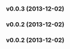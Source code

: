 <a name="v0.0.3"></a>
### v0.0.3 (2013-12-02)

<a name="v0.0.2"></a>
### v0.0.2 (2013-12-02)

<a name="v0.0.2"></a>
### v0.0.2 (2013-12-02)

